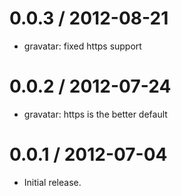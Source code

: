 
0.0.3 / 2012-08-21
==================

  * gravatar: fixed https support

0.0.2 / 2012-07-24
==================

  * gravatar: https is the better default

0.0.1 / 2012-07-04
==================

  * Initial release.
